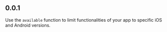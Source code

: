 ## 0.0.1

Use the `available` function to limit functionalities of your app to specific iOS and Android versions.